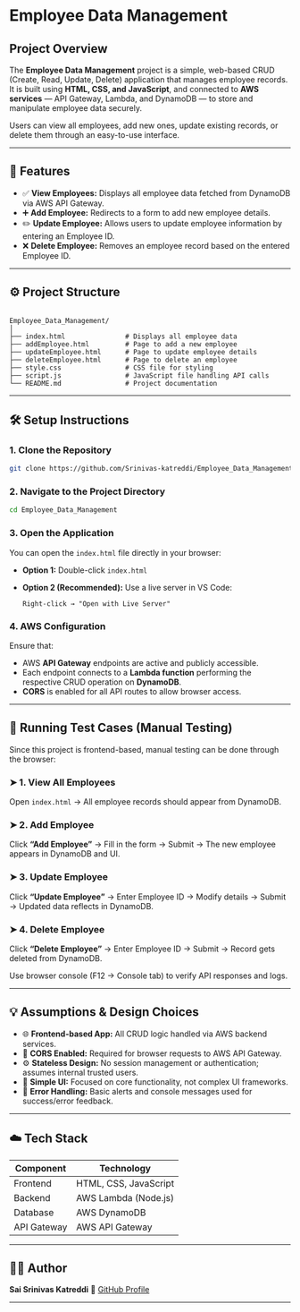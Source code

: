 
#  Employee Data Management

##  Project Overview
The **Employee Data Management** project is a simple, web-based CRUD (Create, Read, Update, Delete) application that manages employee records.  
It is built using **HTML, CSS, and JavaScript**, and connected to **AWS services** — API Gateway, Lambda, and DynamoDB — to store and manipulate employee data securely.

Users can view all employees, add new ones, update existing records, or delete them through an easy-to-use interface.

---

## 🚀 Features
- ✅ **View Employees:** Displays all employee data fetched from DynamoDB via AWS API Gateway.  
- ➕ **Add Employee:** Redirects to a form to add new employee details.  
- ✏️ **Update Employee:** Allows users to update employee information by entering an Employee ID.  
- ❌ **Delete Employee:** Removes an employee record based on the entered Employee ID.  

---

## ⚙️ Project Structure
```

Employee_Data_Management/
│
├── index.html               # Displays all employee data
├── addEmployee.html         # Page to add a new employee
├── updateEmployee.html      # Page to update employee details
├── deleteEmployee.html      # Page to delete an employee
├── style.css                # CSS file for styling
├── script.js                # JavaScript file handling API calls
└── README.md                # Project documentation

````

---

## 🛠️ Setup Instructions

### 1. Clone the Repository
```bash
git clone https://github.com/Srinivas-katreddi/Employee_Data_Management.git
````

### 2. Navigate to the Project Directory

```bash
cd Employee_Data_Management
```

### 3. Open the Application

You can open the `index.html` file directly in your browser:

* **Option 1:** Double-click `index.html`
* **Option 2 (Recommended):** Use a live server in VS Code:

  ```
  Right-click → "Open with Live Server"
  ```

### 4. AWS Configuration

Ensure that:

* AWS **API Gateway** endpoints are active and publicly accessible.
* Each endpoint connects to a **Lambda function** performing the respective CRUD operation on **DynamoDB**.
* **CORS** is enabled for all API routes to allow browser access.

---

## 🧪 Running Test Cases (Manual Testing)

Since this project is frontend-based, manual testing can be done through the browser:

### ➤ **1. View All Employees**

Open `index.html` → All employee records should appear from DynamoDB.

### ➤ **2. Add Employee**

Click **“Add Employee”** → Fill in the form → Submit → The new employee appears in DynamoDB and UI.

### ➤ **3. Update Employee**

Click **“Update Employee”** → Enter Employee ID → Modify details → Submit → Updated data reflects in DynamoDB.

### ➤ **4. Delete Employee**

Click **“Delete Employee”** → Enter Employee ID → Submit → Record gets deleted from DynamoDB.

Use browser console (F12 → Console tab) to verify API responses and logs.

---

## 💡 Assumptions & Design Choices

* 🌐 **Frontend-based App:** All CRUD logic handled via AWS backend services.
* 🔐 **CORS Enabled:** Required for browser requests to AWS API Gateway.
* ⚙️ **Stateless Design:** No session management or authentication; assumes internal trusted users.
* 🎨 **Simple UI:** Focused on core functionality, not complex UI frameworks.
* 🧩 **Error Handling:** Basic alerts and console messages used for success/error feedback.

---

## ☁️ Tech Stack

| Component   | Technology            |
| ----------- | --------------------- |
| Frontend    | HTML, CSS, JavaScript |
| Backend     | AWS Lambda (Node.js)  |
| Database    | AWS DynamoDB          |
| API Gateway | AWS API Gateway       |

---

## 👨‍💻 Author

**Sai Srinivas Katreddi**
📎 [GitHub Profile](https://github.com/Srinivas-katreddi)

---

